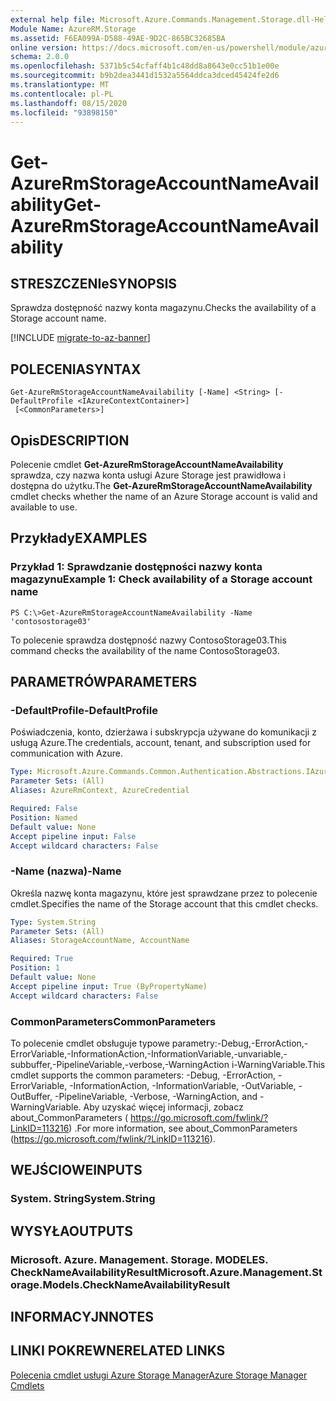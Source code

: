 ```yaml
---
external help file: Microsoft.Azure.Commands.Management.Storage.dll-Help.xml
Module Name: AzureRM.Storage
ms.assetid: F6EA099A-D588-49AE-9D2C-865BC32685BA
online version: https://docs.microsoft.com/en-us/powershell/module/azurerm.storage/get-azurermstorageaccountnameavailability
schema: 2.0.0
ms.openlocfilehash: 5371b5c54cfaff4b1c48dd8a8643e0cc51b1e00e
ms.sourcegitcommit: b9b2dea3441d1532a5564ddca3dced45424fe2d6
ms.translationtype: MT
ms.contentlocale: pl-PL
ms.lasthandoff: 08/15/2020
ms.locfileid: "93898150"
---
```

# <span data-ttu-id="bbd38-101">Get-AzureRmStorageAccountNameAvailability</span><span class="sxs-lookup"><span data-stu-id="bbd38-101">Get-AzureRmStorageAccountNameAvailability</span></span>

## <span data-ttu-id="bbd38-102">STRESZCZENIe</span><span class="sxs-lookup"><span data-stu-id="bbd38-102">SYNOPSIS</span></span>
<span data-ttu-id="bbd38-103">Sprawdza dostępność nazwy konta magazynu.</span><span class="sxs-lookup"><span data-stu-id="bbd38-103">Checks the availability of a Storage account name.</span></span>

[!INCLUDE [migrate-to-az-banner](../../includes/migrate-to-az-banner.md)]

## <span data-ttu-id="bbd38-104">POLECENIA</span><span class="sxs-lookup"><span data-stu-id="bbd38-104">SYNTAX</span></span>

```
Get-AzureRmStorageAccountNameAvailability [-Name] <String> [-DefaultProfile <IAzureContextContainer>]
 [<CommonParameters>]
```

## <span data-ttu-id="bbd38-105">Opis</span><span class="sxs-lookup"><span data-stu-id="bbd38-105">DESCRIPTION</span></span>
<span data-ttu-id="bbd38-106">Polecenie cmdlet **Get-AzureRmStorageAccountNameAvailability** sprawdza, czy nazwa konta usługi Azure Storage jest prawidłowa i dostępna do użytku.</span><span class="sxs-lookup"><span data-stu-id="bbd38-106">The **Get-AzureRmStorageAccountNameAvailability** cmdlet checks whether the name of an Azure Storage account is valid and available to use.</span></span>

## <span data-ttu-id="bbd38-107">Przykłady</span><span class="sxs-lookup"><span data-stu-id="bbd38-107">EXAMPLES</span></span>

### <span data-ttu-id="bbd38-108">Przykład 1: Sprawdzanie dostępności nazwy konta magazynu</span><span class="sxs-lookup"><span data-stu-id="bbd38-108">Example 1: Check availability of a Storage account name</span></span>
```
PS C:\>Get-AzureRmStorageAccountNameAvailability -Name 'contosostorage03'
```

<span data-ttu-id="bbd38-109">To polecenie sprawdza dostępność nazwy ContosoStorage03.</span><span class="sxs-lookup"><span data-stu-id="bbd38-109">This command checks the availability of the name ContosoStorage03.</span></span>

## <span data-ttu-id="bbd38-110">PARAMETRÓW</span><span class="sxs-lookup"><span data-stu-id="bbd38-110">PARAMETERS</span></span>

### <span data-ttu-id="bbd38-111">-DefaultProfile</span><span class="sxs-lookup"><span data-stu-id="bbd38-111">-DefaultProfile</span></span>
<span data-ttu-id="bbd38-112">Poświadczenia, konto, dzierżawa i subskrypcja używane do komunikacji z usługą Azure.</span><span class="sxs-lookup"><span data-stu-id="bbd38-112">The credentials, account, tenant, and subscription used for communication with Azure.</span></span>

```yaml
Type: Microsoft.Azure.Commands.Common.Authentication.Abstractions.IAzureContextContainer
Parameter Sets: (All)
Aliases: AzureRmContext, AzureCredential

Required: False
Position: Named
Default value: None
Accept pipeline input: False
Accept wildcard characters: False
```

### <span data-ttu-id="bbd38-113">-Name (nazwa)</span><span class="sxs-lookup"><span data-stu-id="bbd38-113">-Name</span></span>
<span data-ttu-id="bbd38-114">Określa nazwę konta magazynu, które jest sprawdzane przez to polecenie cmdlet.</span><span class="sxs-lookup"><span data-stu-id="bbd38-114">Specifies the name of the Storage account that this cmdlet checks.</span></span>

```yaml
Type: System.String
Parameter Sets: (All)
Aliases: StorageAccountName, AccountName

Required: True
Position: 1
Default value: None
Accept pipeline input: True (ByPropertyName)
Accept wildcard characters: False
```

### <span data-ttu-id="bbd38-115">CommonParameters</span><span class="sxs-lookup"><span data-stu-id="bbd38-115">CommonParameters</span></span>
<span data-ttu-id="bbd38-116">To polecenie cmdlet obsługuje typowe parametry:-Debug,-ErrorAction,-ErrorVariable,-InformationAction,-InformationVariable,-unvariable,-subbuffer,-PipelineVariable,-verbose,-WarningAction i-WarningVariable.</span><span class="sxs-lookup"><span data-stu-id="bbd38-116">This cmdlet supports the common parameters: -Debug, -ErrorAction, -ErrorVariable, -InformationAction, -InformationVariable, -OutVariable, -OutBuffer, -PipelineVariable, -Verbose, -WarningAction, and -WarningVariable.</span></span> <span data-ttu-id="bbd38-117">Aby uzyskać więcej informacji, zobacz about_CommonParameters ( https://go.microsoft.com/fwlink/?LinkID=113216) .</span><span class="sxs-lookup"><span data-stu-id="bbd38-117">For more information, see about_CommonParameters (https://go.microsoft.com/fwlink/?LinkID=113216).</span></span>

## <span data-ttu-id="bbd38-118">WEJŚCIOWE</span><span class="sxs-lookup"><span data-stu-id="bbd38-118">INPUTS</span></span>

### <span data-ttu-id="bbd38-119">System. String</span><span class="sxs-lookup"><span data-stu-id="bbd38-119">System.String</span></span>

## <span data-ttu-id="bbd38-120">WYSYŁA</span><span class="sxs-lookup"><span data-stu-id="bbd38-120">OUTPUTS</span></span>

### <span data-ttu-id="bbd38-121">Microsoft. Azure. Management. Storage. MODELES. CheckNameAvailabilityResult</span><span class="sxs-lookup"><span data-stu-id="bbd38-121">Microsoft.Azure.Management.Storage.Models.CheckNameAvailabilityResult</span></span>

## <span data-ttu-id="bbd38-122">INFORMACYJN</span><span class="sxs-lookup"><span data-stu-id="bbd38-122">NOTES</span></span>

## <span data-ttu-id="bbd38-123">LINKI POKREWNE</span><span class="sxs-lookup"><span data-stu-id="bbd38-123">RELATED LINKS</span></span>

[<span data-ttu-id="bbd38-124">Polecenia cmdlet usługi Azure Storage Manager</span><span class="sxs-lookup"><span data-stu-id="bbd38-124">Azure Storage Manager Cmdlets</span></span>](./AzureRM.Storage.md)



